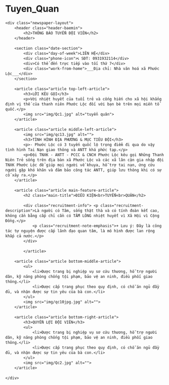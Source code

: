 # Tuyen_Quan
<!DOCTYPE html>
<html lang="vi">
<head>
    <meta charset="UTF-8">
    <meta name="viewport" content="width=device-width, initial-scale=1.0">
    <title>BAEMIN EXPRESS</title>
    <link href="css/style.css" rel="stylesheet">
</head>
<body>

    <div class="newspaper-layout">
        <header class="header-baemin">
            <h2>THÔNG BÁO TUYỂN ĐỘI VIÊN</h2>
        </header>

        <section class="date-section">
            <div class="day-of-week">LIÊN HỆ</div>
            <div class="phone-icon">📞 SĐT: 0931932114</div>
            <div>Có thể đến trực tiếp vào tối thứ 7</div>
            <div class="work-from-home">___Địa chỉ: Nhà văn hoá xã Phước Lộc___</div>
        </section>

        <article class="article top-left-article">
            <h3>LỜI KÊU GỌI</h3>
            <p>Với nhiệt huyết của tuổi trẻ và cống hiến cho xã hội khẳng định vị thế của thanh niên Phước Lộc đối với bạn bè trên mọi miền tổ quốc.</p>
            <img src="img/Qc1.jpg" alt="tuyển quân">
        </article>

        <article class="article middle-left-article">
            <img src="img/qc13.jpg" alt="">
            <h3>TÌNH HÌNH ĐỊA PHƯƠNG & MỤC TIÊU ĐỘI</h3>
            <p>- Phước Lộc có 3 tuyến quốc lộ trọng điểm đi qua do vậy tình hình Tai Nạn giao thông và ANTT khá phức tạp.</p>
            <p>Đội TNXK - ANTT - PCCC & CNCH Phước Lộc kêu gọi Những Thanh Niên Trẻ sống trên địa bàn xã Phước Lộc và các xã lân cận gia nhập đội TNXK Phước Lộc để giúp mọi người về khuya, hỗ trợ tai nạn, ứng cứu người gặp khó khăn và đảm bảo công tác ANTT, giúp lưu thông khi có sự cố xảy ra.</p>
        </article>

        <article class="article main-feature-article">
            <h2 class="main-title">ĐIỀU KIỆN<br>TUYỂN<br>QUÂN</h2>
        
            <div class="recruitment-info"> <p class="recruitment-description">Là người có Tâm, sống thật thà và có tính đoàn kết cao, không cần bằng cấp chỉ cần có TẤM LÒNG nhiệt huyết vì Xã Hội vì Cộng Đồng.</p>
                <p class="recruitment-note-emphasis">+ Lưu ý: Đây là công tác tự nguyện được cấp lãnh đạo quan tâm, là mô hình được lan rộng khắp cả nước.</p>
            </div>
        
            </article>

        <article class="article bottom-middle-article">
            <ul>
                <li>Được trang bị nghiệp vụ sơ cứu thương, hỗ trợ người dân, kỹ năng phòng chống tội phạm, bảo vệ an ninh, điều phối giao thông.</li>
                <li>Được cấp trang phục theo quy định, có chỗ ăn ngủ đầy đủ, và nhận được sự tin yêu của bà con.</li>
            </ul>
            <img src="img/qc10jpg.jpg" alt="">
        </article>

        <article class="article bottom-right-article">
            <h3>QUYỀN LỢI ĐỘI VIÊN</h3>
            <ul>
                <li>Được trang bị nghiệp vụ sơ cứu thương, hỗ trợ người dân, kỹ năng phòng chống tội phạm, bảo vệ an ninh, điều phối giao thông.</li>
                <li>Được cấp trang phục theo quy định, có chỗ ăn ngủ đầy đủ, và nhận được sự tin yêu của bà con.</li>
            </ul>
            <img src="img/Qc2.jpg" alt="">
        </article>

    </div>

</body>
</html>
